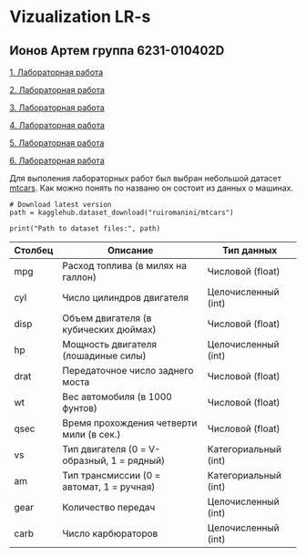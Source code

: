 # Vizualization LR-s

## Ионов Артем группа 6231-010402D

[1. Лабораторная работа](Vizualization_Ionov_LR1.ipynb)

[2. Лабораторная работа](VIzualization_Ionov_LR2.ipynb)

[3. Лабораторная работа](Vizualization_Ionov_LR3.ipynb)

[4. Лабораторная работа](Vizualization_Ionov_LR4.ipynb)

[5. Лабораторная работа](Vizualization_Ionov_LR5)

[6. Лабораторная работа]()

Для выполения лабораторных работ был выбран небольшой датасет [mtcars](https://www.kaggle.com/datasets/ruiromanini/mtcars/data). Как можно понять по названю он состоит из данных о машинах.

```
# Download latest version
path = kagglehub.dataset_download("ruiromanini/mtcars")

print("Path to dataset files:", path)
```

| Столбец  | Описание                                   | Тип данных          |
|----------|-------------------------------------------|---------------------|
| mpg      | Расход топлива (в милях на галлон)         | Числовой (float)    |
| cyl      | Число цилиндров двигателя                 | Целочисленный (int) |
| disp     | Объем двигателя (в кубических дюймах)     | Числовой (float)    |
| hp       | Мощность двигателя (лошадиные силы)       | Целочисленный (int) |
| drat     | Передаточное число заднего моста          | Числовой (float)    |
| wt       | Вес автомобиля (в 1000 фунтов)            | Числовой (float)    |
| qsec     | Время прохождения четверти мили (в сек.)  | Числовой (float)    |
| vs       | Тип двигателя (0 = V-образный, 1 = рядный)| Категориальный (int)|
| am       | Тип трансмиссии (0 = автомат, 1 = ручная) | Категориальный (int)|
| gear     | Количество передач                        | Целочисленный (int) |
| carb     | Число карбюраторов                        | Целочисленный (int) |
